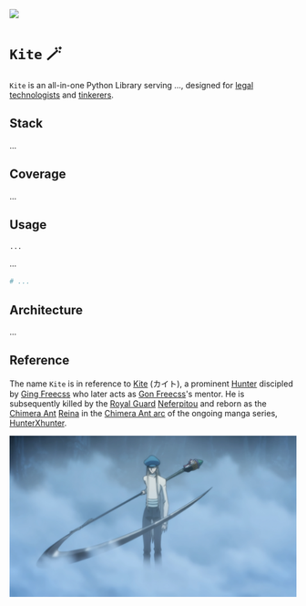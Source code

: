 [![](https://img.shields.io/badge/kite_1.0.0-passing-green)](https://github.com/gongahkia/kite/releases/tag/1.0.0) 

# `Kite` 🪄

`Kite` is an all-in-one Python Library serving ..., designed for [legal technologists](https://www.thomsonreuters.com/en-us/posts/technology/generalist-legal-technologist/) and [tinkerers](tinkerers).

## Stack

...

## Coverage

...

## Usage

```console
...
```

...

```py
# ...
```

## Architecture

...

## Reference

The name `Kite` is in reference to [Kite](https://hunterxhunter.fandom.com/wiki/Kite) (カイト), a prominent [Hunter](https://hunterxhunter.fandom.com/wiki/Hunter_Association) discipled by [Ging Freecss](https://hunterxhunter.fandom.com/wiki/Ging_Freecss) who later acts as [Gon Freecss](https://hunterxhunter.fandom.com/wiki/Gon_Freecss)'s mentor. He is subsequently killed by the [Royal Guard](https://hunterxhunter.fandom.com/wiki/Royal_Guards) [Neferpitou](https://hunterxhunter.fandom.com/wiki/Neferpitou) and reborn as the [Chimera Ant](https://hunterxhunter.fandom.com/wiki/Chimera_Ants) [Reina](https://hunterxhunter.fandom.com/wiki/Kite#Chimera_Ant) in the [Chimera Ant arc](https://hunterxhunter.fandom.com/wiki/Chimera_Ant_arc) of the ongoing manga series, [HunterXhunter](https://hunterxhunter.fandom.com/wiki/Hunterpedia).  

![](./asset/logo/kite.png)